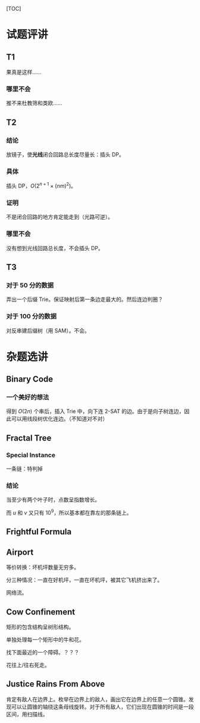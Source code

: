 [TOC]

# 试题评讲

## T1

果真是这样……

### 哪里不会

推不来杜教筛和类欧……

## T2

### 结论

放镜子，使**光线**闭合回路总长度尽量长：插头 DP。

### 具体

插头 DP，$O(2^{n + 1} \times (nm)^2)$。

### 证明

不是闭合回路的地方肯定能走到（光路可逆）。

### 哪里不会

没有想到光线回路总长度，不会插头 DP。

## T3

### 对于 $50$ 分的数据

弄出一个后缀 Trie。保证映射后第一条边走最大的。然后连边判圈？

### 对于 $100$ 分的数据

对反串建后缀树（用 SAM）。不会。

# 杂题选讲

## Binary Code

### 一个美好的想法

得到 $O(2n)$ 个串后，插入 Trie 中，向下连 2-SAT 的边。由于是向子树连边，因此可以用线段树优化连边。（不知道对不对）

## Fractal Tree

### Special Instance

一条链：特判掉

### 结论

当至少有两个叶子时，点数呈指数增长。

而 $u$ 和 $v$ 又只有 $10^9$，所以基本都在靠左的那条链上。

## Frightful Formula

## Airport

等价转换：坏机坪数量无穷多。

分三种情况：一直在好机坪，一直在坏机坪，被其它飞机挤出来了。

网络流。

## Cow Confinement

矩形的包含结构呈树形结构。

单独处理每一个矩形中的牛和花。

找下面最近的一个障碍。？？？

花往上/往右死走。

## Justice Rains From Above

肯定有敌人在边界上。枚举在边界上的敌人，画出它在边界上的任意一个圆锥。发现可以让圆锥的轴绕这条母线旋转。对于所有敌人，它们出现在圆锥的时间是一段区间，用扫描线。
